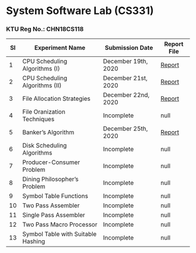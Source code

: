 # System Software Lab (CS331)

### KTU Reg No.: CHN18CS118

| SI  | Experiment Name                    | Submission Date     | Report File                                                                       |
| --- | ---------------------------------- | ------------------- | --------------------------------------------------------------------------------- |
| 1   | CPU Scheduling Algorithms (I)      | December 19th, 2020 | [Report](https://github.com/ceccs18c59/cs331/blob/main/Experiment%201/report.pdf) |
| 2   | CPU Scheduling Algorithms (II)     | December 21st, 2020 | [Report](https://github.com/ceccs18c59/cs331/blob/main/Experiment%202/report.pdf) |
| 3   | File Allocation Strategies         | December 22nd, 2020 | [Report](https://github.com/ceccs18c59/cs331/blob/main/Experiment%203/report.pdf) |
| 4   | File Oranization Techniques        | Incomplete          | null                                                                              |
| 5   | Banker’s Algorithm                 | December 25th, 2020 | [Report](https://github.com/ceccs18c59/cs331/blob/main/Experiment%205/report.pdf) |
| 6   | Disk Scheduling Algorithms         | Incomplete          | null                                                                              |
| 7   | Producer-Consumer Problem          | Incomplete          | null                                                                              |
| 8   | Dining Philosopher’s Problem       | Incomplete          | null                                                                              |
| 9   | Symbol Table Functions             | Incomplete          | null                                                                              |
| 10  | Two Pass Assembler                 | Incomplete          | null                                                                              |
| 11  | Single Pass Assembler              | Incomplete          | null                                                                              |
| 12  | Two Pass Macro Processor           | Incomplete          | null                                                                              |
| 13  | Symbol Table with Suitable Hashing | Incomplete          | null                                                                              |
